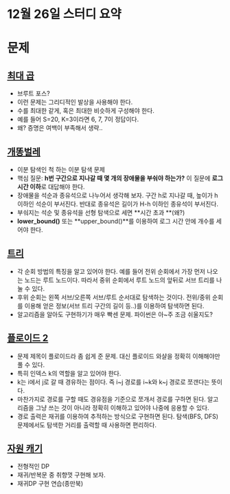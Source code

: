 # 12월 26일 스터디 요약


# 문제


## [최대 곱](https://www.acmicpc.net/problem/1500)



*   브루트 포스?
*   이런 문제는 그리디적인 발상을 사용해야 한다.
*   수를 최대한 같게, 혹은 최대한 비슷하게 구성해야 한다.
*   예를 들어 S=20, K=3이라면 6, 7, 7이 정답이다.
*   왜? 증명은 여백이 부족해서 생략..


## [개똥벌레](https://www.acmicpc.net/problem/3020)



*   이분 탐색인 척 하는 이분 탐색 문제
*   핵심 질문: **h번 구간으로 지나갈 때 몇 개의 장애물을 부숴야 하는가?** 이 질문에 **로그 시간 이하**로 대답해야 한다.
*   장애물을 석순과 종유석으로 나누어서 생각해 보자. 구간 h로 지나갈 때, 높이가 h 이하인 석순이 부서진다. 반대로 종유석은 길이가 H-h 이하인 종유석이 부서진다.
*   부숴지는 석순 및 종유석을 선형 탐색으로 세면 **시간 초과 **(왜?)
*   **lower_bound()** 또는 **upper_bound()**를 이용하여 로그 시간 안에 개수를 세어야 한다.


## [트리](https://www.acmicpc.net/problem/4256)



*   각 순회 방법의 특징을 알고 있어야 한다. 예를 들어 전위 순회에서 가장 먼저 나오는 노드는 루트 노드이다. 따라서 중위 순회에서 루트 노드의 앞뒤로 서브 트리를 나눌 수 있다.
*   후위 순회는 왼쪽 서브/오른쪽 서브/루트 순서대로 탐색하는 것이다. 전위/중위 순회를 이용해 얻은 정보(서브 트리 구간의 길이 등..)를 이용하여 탐색하면 된다.
*   알고리즘을 알아도 구현하기가 매우 빡센 문제. 파이썬은 아~주 조금 쉬울지도?


## [플로이드 2](https://www.acmicpc.net/problem/11780)



*   문제 제목이 플로이드라 좀 쉽게 준 문제. 대신 플로이드 와샬을 정확히 이해해야만 풀 수 있다.
*   특히 인덱스 k의 역할을 알고 있어야 한다. 
*   k는 i에서 j로 갈 때 경유하는 점이다. 즉 i~j 경로를 i~k와 k~j 경로로 쪼갠다는 뜻이다.
*   마찬가지로 경로를 구할 때도 경유점을 기준으로 쪼개서 경로를 구하면 된다. 알고리즘을 그냥 쓰는 것이 아니라 정확히 이해하고 있어야 나중에 응용할 수 있다.
*   경로 출력은 재귀를 이용하여 추적하는 방식으로 구현하면 된다. 탐색(BFS, DFS) 문제에서도 탐색한 거리를 출력할 때 사용하면 편리하다. 


## [자원 캐기](https://www.acmicpc.net/problem/14430)



*   전형적인 DP
*   재귀/반복문 중 취향껏 구현해 보자.
*   재귀DP 구현 연습(종만북) 
